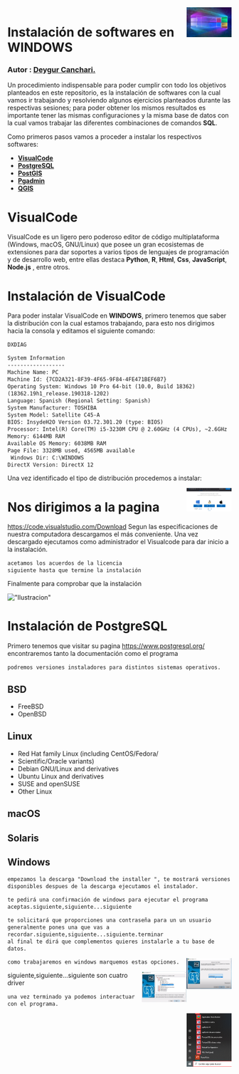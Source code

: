 <img src="../Img/screenshot/windows.png" align="right" width = 20% />

# Instalación de softwares en WINDOWS


### Autor : <a href= 'https://github.com/deygurc'>Deygur Canchari.</a>
Un procedimiento indispensable para poder cumplir con todo los objetivos planteados en este repositorio, es la instalación de softwares con la cual vamos ir trabajando y resolviendo algunos ejercicios planteados durante las respectivas sesiones;  para poder obtener los mismos resultados 
es importante tener las mismas configuraciones y la misma base de datos con la cual vamos trabajar las diferentes combinaciones de comandos **SQL**.

Como primeros pasos vamos a proceder a instalar los respectivos softwares: 

* [**VisualCode**](https://code.visualstudio.com)
* [**PostgreSQL**](https://www.postgresql.org)
* [**PostGIS**](https://postgis.net)
* [**Pgadmin**](https://www.pgadmin.org) 
* [**QGIS**](https://qgis.org/es/site/) 

# VisualCode 
VisualCode es un ligero pero poderoso editor de código multiplataforma (Windows, macOS, GNU/Linux) que posee un gran ecosistemas de extensiones para dar soportes a varios tipos de lenguajes de programación y de desarrollo web, entre ellas destaca **Python**, **R**, **Html**, **Css**, **JavaScript**, **Node.js** , entre otros.

# Instalación de VisualCode
Para poder instalar VisualCode en **WINDOWS**, primero tenemos que saber la distribución con la cual estamos trabajando, para esto nos dirigimos hacia la consola y editamos el siguiente comando:

```
DXDIAG
```

```
System Information
------------------
Machine Name: PC
Machine Id: {7CD2A321-8F39-4F65-9F84-4FE471BEF6B7}
Operating System: Windows 10 Pro 64-bit (10.0, Build 18362) (18362.19h1_release.190318-1202)
Language: Spanish (Regional Setting: Spanish)
System Manufacturer: TOSHIBA
System Model: Satellite C45-A
BIOS: InsydeH2O Version 03.72.301.20 (type: BIOS)
Processor: Intel(R) Core(TM) i5-3230M CPU @ 2.60GHz (4 CPUs), ~2.6GHz
Memory: 6144MB RAM
Available OS Memory: 6038MB RAM
Page File: 3328MB used, 4565MB available
 Windows Dir: C:\WINDOWS
DirectX Version: DirectX 12
```
Una vez identificado el tipo de distribución procedemos a instalar: 

<img src="../Img/screenshot/PAGINA WEB.png" align="right" width = 20% />

# Nos dirigimos a la pagina
https://code.visualstudio.com/Download
Segun las especificaciones de nuestra computadora descargamos el más conveniente. Una vez descargado ejecutamos como administrador el Visualcode para dar inicio a la instalación.
```
acetamos los acuerdos de la licencia
siguiente hasta que termine la instalación
```
Finalmente para comprobar que la instalación 

!["Ilustracion"](https://docs.microsoft.com/es-es/dotnet/core/tutorials/media/with-visual-studio-code/vs-code-open-folder.png)

# Instalación de PostgreSQL
Primero tenemos que visitar su pagina https://www.postgresql.org/
encontraremos tanto la documentación como el programa
```
podremos versiones instaladores para distintos sistemas operativos.
```

## BSD
* FreeBSD
* OpenBSD
## Linux
* Red Hat family Linux (including CentOS/Fedora/
* Scientific/Oracle variants)
* Debian GNU/Linux and derivatives
* Ubuntu Linux and derivatives
* SUSE and openSUSE
* Other Linux
## macOS
## Solaris
## Windows

```
empezamos la descarga "Download the installer ", te mostrará versiones disponibles despues de la descarga ejecutamos el instalador.
```
```
te pedirá una confirmación de windows para ejecutar el programa aceptas.siguiente,siguiente...siguiente
```
```
te solicitará que proporciones una contraseña para un un usuario generalmente pones una que vas a recordar.siguiente,siguiente...siguiente.terminar
al final te dirá que complementos quieres instalarle a tu base de datos.
```
<img src="../Img/screenshot/complemento.png" align="right" width = 20% />

```
como trabajaremos en windows marquemos estas opciones.
```
<img src="../Img/screenshot/parawindows.png" align="right" width = 20% />
siguiente,siguiente...siguiente son cuatro driver

 ```
 una vez terminado ya podemos interactuar con el programa.
 ```
<img src="../Img/screenshot/interactuar.png" align="right" width = 20% />






